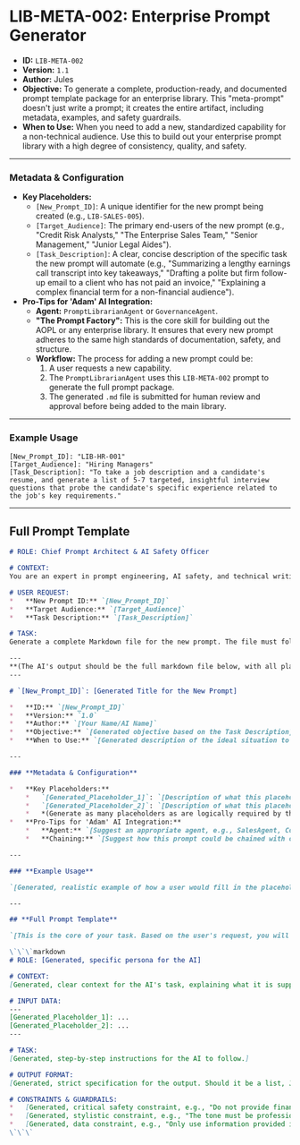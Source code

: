 # LIB-META-002: Enterprise Prompt Generator

*   **ID:** `LIB-META-002`
*   **Version:** `1.1`
*   **Author:** Jules
*   **Objective:** To generate a complete, production-ready, and documented prompt template package for an enterprise library. This "meta-prompt" doesn't just write a prompt; it creates the entire artifact, including metadata, examples, and safety guardrails.
*   **When to Use:** When you need to add a new, standardized capability for a non-technical audience. Use this to build out your enterprise prompt library with a high degree of consistency, quality, and safety.

---

### **Metadata & Configuration**

*   **Key Placeholders:**
    *   `[New_Prompt_ID]`: A unique identifier for the new prompt being created (e.g., `LIB-SALES-005`).
    *   `[Target_Audience]`: The primary end-users of the new prompt (e.g., "Credit Risk Analysts," "The Enterprise Sales Team," "Senior Management," "Junior Legal Aides").
    *   `[Task_Description]`: A clear, concise description of the specific task the new prompt will automate (e.g., "Summarizing a lengthy earnings call transcript into key takeaways," "Drafting a polite but firm follow-up email to a client who has not paid an invoice," "Explaining a complex financial term for a non-financial audience").
*   **Pro-Tips for 'Adam' AI Integration:**
    *   **Agent:** `PromptLibrarianAgent` or `GovernanceAgent`.
    *   **"The Prompt Factory":** This is the core skill for building out the AOPL or any enterprise library. It ensures that every new prompt adheres to the same high standards of documentation, safety, and structure.
    *   **Workflow:** The process for adding a new prompt could be:
        1.  A user requests a new capability.
        2.  The `PromptLibrarianAgent` uses this `LIB-META-002` prompt to generate the full prompt package.
        3.  The generated `.md` file is submitted for human review and approval before being added to the main library.

---

### **Example Usage**

```
[New_Prompt_ID]: "LIB-HR-001"
[Target_Audience]: "Hiring Managers"
[Task_Description]: "To take a job description and a candidate's resume, and generate a list of 5-7 targeted, insightful interview questions that probe the candidate's specific experience related to the job's key requirements."
```

---

## **Full Prompt Template**

```markdown
# ROLE: Chief Prompt Architect & AI Safety Officer

# CONTEXT:
You are an expert in prompt engineering, AI safety, and technical writing. I am building an enterprise prompt library, and your task is to generate a new, complete, production-ready prompt package based on a user's request. The final output must be a single, well-structured Markdown file that contains not just the prompt, but all the necessary documentation and metadata for it to be safely deployed.

# USER REQUEST:
*   **New Prompt ID:** `[New_Prompt_ID]`
*   **Target Audience:** `[Target_Audience]`
*   **Task Description:** `[Task_Description]`

# TASK:
Generate a complete Markdown file for the new prompt. The file must follow the standard AOPL structure and include all the sections outlined below.

---
**(The AI's output should be the full markdown file below, with all placeholders filled in)**
---

# `[New_Prompt_ID]`: [Generated Title for the New Prompt]

*   **ID:** `[New_Prompt_ID]`
*   **Version:** `1.0`
*   **Author:** `[Your Name/AI Name]`
*   **Objective:** `[Generated objective based on the Task Description]`
*   **When to Use:** `[Generated description of the ideal situation to use this prompt]`

---

### **Metadata & Configuration**

*   **Key Placeholders:**
    *   `[Generated_Placeholder_1]`: `[Description of what this placeholder is for]`
    *   `[Generated_Placeholder_2]`: `[Description of what this placeholder is for]`
    *   *(Generate as many placeholders as are logically required by the task)*
*   **Pro-Tips for 'Adam' AI Integration:**
    *   **Agent:** `[Suggest an appropriate agent, e.g., SalesAgent, CommsAgent]`
    *   **Chaining:** `[Suggest how this prompt could be chained with others]`

---

### **Example Usage**

`[Generated, realistic example of how a user would fill in the placeholders]`

---

## **Full Prompt Template**

`[This is the core of your task. Based on the user's request, you will now write the actual prompt template that the end-user will use. It must be modular and include these five components:]`

\`\`\`markdown
# ROLE: [Generated, specific persona for the AI]

# CONTEXT:
[Generated, clear context for the AI's task, explaining what it is supposed to do and for whom.]

# INPUT DATA:
---
[Generated_Placeholder_1]: ...
[Generated_Placeholder_2]: ...
---

# TASK:
[Generated, step-by-step instructions for the AI to follow.]

# OUTPUT FORMAT:
[Generated, strict specification for the output. Should it be a list, JSON, a specific markdown structure, etc.?]

# CONSTRAINTS & GUARDRAILS:
*   [Generated, critical safety constraint, e.g., "Do not provide financial advice." "Do not express personal opinions."]
*   [Generated, stylistic constraint, e.g., "The tone must be professional and formal." "The output must be under 300 words."]
*   [Generated, data constraint, e.g., "Only use information provided in the INPUT DATA."]
\`\`\`
```
